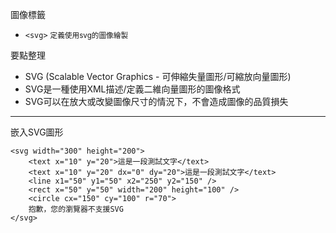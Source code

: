 圖像標籤
- `<svg>` <small>定義使用svg的圖像繪製</small>

要點整理
- SVG (Scalable Vector Graphics - 可伸縮失量圖形/可縮放向量圖形)
- SVG是一種使用XML描述/定義二維向量圖形的圖像格式
- SVG可以在放大或改變圖像尺寸的情況下，不會造成圖像的品質損失

---

嵌入SVG圖形
```
<svg width="300" height="200">
	<text x="10" y="20">這是一段測試文字</text>
	<text x="10" y="20" dx="0" dy="20">這是一段測試文字</text>
	<line x1="50" y1="50" x2="250" y2="150" />
	<rect x="50" y="50" width="200" height="100" />
	<circle cx="150" cy="100" r="70">
	抱歉，您的瀏覽器不支援SVG
</svg>
```